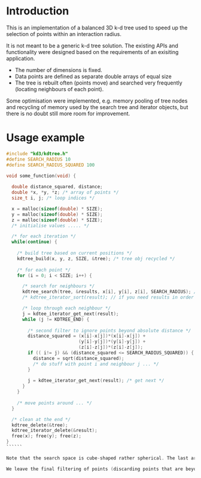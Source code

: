 # Introduction

This is an implementation of a balanced 3D k-d tree used to speed up the selection of points within an interaction radius.

It is not meant to be a generic k-d tree solution. The existing APIs and functionality were designed based on the requirements of an exisiting application.

* The number of dimensions is fixed.
* Data points are defined as separate double arrays of equal size
* The tree is rebuilt often (points move) and searched very frequently (locating neighbours of each point).

Some optimisation were implemented, e.g. memory pooling of tree nodes and recycling of memory used by the search tree and iterator objects, but there is no doubt still more room for improvement.

# Usage example

```````C
#include "kd3/kdtree.h"
#define SEARCH_RADIUS 10
#define SEARCH_RADIUS_SQUARED 100

void some_function(void) {
    
  double distance_squared, distance;
  double *x, *y, *z; /* array of points */
  size_t i, j; /* loop indices */

  x = malloc(sizeof(double) * SIZE);
  y = malloc(sizeof(double) * SIZE);
  z = malloc(sizeof(double) * SIZE);
  /* initialise values ..... */

  /* for each iteration */
  while(continue) {
    
    /* build tree based on current positions */
    kdtree_build(x, y, z, SIZE, &tree); /* tree obj recycled */
      
    /* for each point */
    for (i = 0; i < SIZE; i++) {

      /* search for neighbours */
      kdtree_search(tree, &results, x[i], y[i], z[i], SEARCH_RADIUS); /* result obj recycled */
      /* kdtree_iterator_sort(result); // if you need results in order */

      /* loop through each neighbour */
      j = kdtee_iterator_get_next(result);
      while (j != KDTREE_END) {
                
        /* second filter to ignore points beyond absolute distance */
        distance_squared = (x[i]-x[j])*(x[i]-x[j]) + 
                           (y[i]-y[j])*(y[i]-y[j]) + 
                           (z[i]-z[j])*(z[i]-z[j]);
        if (( i!= j) && (distance_squared <= SEARCH_RADIUS_SQUARED)) {
          distance = sqrt(distance_squared);
          /* do stuff with point i and neighbour j ... */
        }
        
        j = kdtee_iterator_get_next(result); /* get next */
      }
    }
        
    /* move points around ... */
  }

  /* clean at the end */
  kdtree_delete(&tree);
  kdtree_iterator_delete(&result);
  free(x); free(y); free(z);
}
``````

Note that the search space is cube-shaped rather spherical. The last argument in `kdtree_search()` specifies the perpendicular distance between the center point and each face of the cube.

We leave the final filtering of points (discarding points that are beyond the search radius) to users as this involves calculating the absolute distance between points. Most use cases require the distance value within the inner loop anyway so it makes more sense to leave the calculation within the user code.
